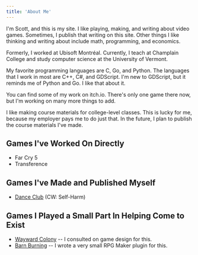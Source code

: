 ```yaml
---
title: 'About Me'
---
```


I'm Scott, and this is my site. I like playing, making, and writing
about video games. Sometimes, I publish that writing on this site.
Other things I like thinking and writing about include math,
programming, and economics.

Formerly, I worked at Ubisoft Montréal. Currently, I teach at
Champlain College and study computer science at the University of
Vermont.

My favorite programming languages are C, Go, and Python. The languages
that I work in most are C++, C#, and GDScript. I'm new to GDScript,
but it reminds me of Python and Go. I like that about it.

You can find some of my work on itch.io. There's only one game there
now, but I'm working on many more things to add.

I like making course materials for college-level classes. This is
lucky for me, because my employer pays me to do just that. In the
future, I plan to publish the course materials I've made.

## Games I've Worked On Directly
* Far Cry 5
* Transference

## Games I've Made and Published Myself
* [Dance Club](https://sbarrett.itch.io/dance-club) (CW: Self-Harm)

## Games I Played a Small Part In Helping Come to Exist
* [Wayward Colony](https://kinokogames.itch.io/wayward-colony) -- I
  consulted on game design for this.
* [Barn Burning](https://kinokogames.itch.io/barn-burning) -- I wrote
  a very small RPG Maker plugin for this.
